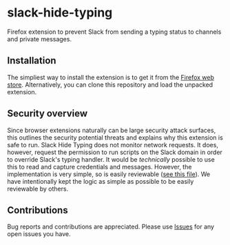 # slack-hide-typing
Firefox extension to prevent Slack from sending a typing status to channels and private messages.

## Installation

The simpliest way to install the extension is to get it from the [Firefox web store](https://addons.mozilla.org/en-US/firefox/addon/slack-hide-typing/). Alternatively, you can clone this repository and load the unpacked extension.

## Security overview

Since browser extensions naturally can be large security attack surfaces, this outlines the security potential threats and explains why this extension is safe to run. Slack Hide Typing does not monitor network requests. It does, however, request the permission to run scripts on the Slack domain in order to override Slack's typing handler. It would be _technically_ possible to use this to read and capture credentials and messages. However, the implementation is very simple, so is easily reviewable ([see this file](https://github.com/algers/slack-hide-typing-firefox/blob/master/src/inject/inject.js)). We have intentionally kept the logic as simple as possible to be easily reviewable by others.

## Contributions

Bug reports and contributions are appreciated. Please use [Issues](https://github.com/algers/slack-hide-typing-firefox/issues) for any open issues you have.

